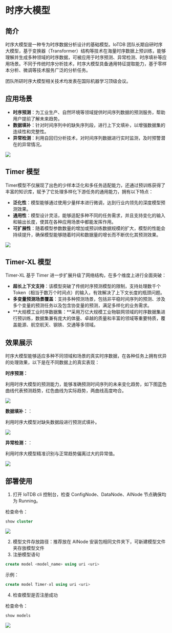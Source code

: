 <!--

    Licensed to the Apache Software Foundation (ASF) under one
    or more contributor license agreements.  See the NOTICE file
    distributed with this work for additional information
    regarding copyright ownership.  The ASF licenses this file
    to you under the Apache License, Version 2.0 (the
    "License"); you may not use this file except in compliance
    with the License.  You may obtain a copy of the License at
    
        http://www.apache.org/licenses/LICENSE-2.0
    
    Unless required by applicable law or agreed to in writing,
    software distributed under the License is distributed on an
    "AS IS" BASIS, WITHOUT WARRANTIES OR CONDITIONS OF ANY
    KIND, either express or implied.  See the License for the
    specific language governing permissions and limitations
    under the License.

-->

# 时序大模型

## 简介

时序大模型是一种专为时序数据分析设计的基础模型。IoTDB 团队长期自研时序大模型，基于变换器（Transformer）结构等技术在海量时序数据上预训练，能够理解并生成多种领域的时序数据，可被应用于时序预测、异常检测、时序填补等应用场景。不同于传统时序分析技术，时序大模型具备通用特征提取能力，基于零样本分析、微调等技术服务广泛的分析任务。

团队所研时序大模型相关技术均发表在国际机器学习顶级会议。

## 应用场景

- **时序预测**：为工业生产、自然环境等领域提供时间序列数据的预测服务，帮助用户提前了解未来趋势。
- **数据填补**：针对时间序列中的缺失序列段，进行上下文填补，以增强数据集的连续性和完整性。
- **异常检测**：利用自回归分析技术，对时间序列数据进行实时监测，及时预警潜在的异常情况。

![](/img/LargeModel09.png)

## Timer 模型

Timer模型不仅展现了出色的少样本泛化和多任务适配能力，还通过预训练获得了丰富的知识库，赋予了它处理多样化下游任务的通用能力，拥有以下特点：

- **泛化性**：模型能够通过使用少量样本进行微调，达到行业内领先的深度模型预测效果。
- **通用性**：模型设计灵活，能够适配多种不同的任务需求，并且支持变化的输入和输出长度，使其在各种应用场景中都能发挥作用。
- **可扩展性**：随着模型参数数量的增加或预训练数据规模的扩大，模型的性能会持续提升，确保模型能够随着时间和数据量的增长而不断优化其预测效果。

![](/img/LargeModel02.png)

## Timer-XL 模型

Timer-XL 基于 Timer 进一步扩展升级了网络结构，在多个维度上进行全面突破：

- **超长上下文支持**：该模型突破了传统时序预测模型的限制，支持处理数千个Token（相当于数万个时间点）的输入，有效解决了上下文长度的瓶颈问题。
- **多变量预测场景覆盖**：支持多种预测场景，包括非平稳时间序列的预测、涉及多个变量的预测任务以及包含协变量的预测，满足多样化的业务需求。
- **大规模工业时序数据集：**采用万亿大规模工业物联网领域的时序数据集进行预训练，数据集兼有庞大的体量、卓越的质量和丰富的领域等重要特质，覆盖能源、航空航天、钢铁、交通等多领域。


## 效果展示

时序大模型能够适应多种不同领域和场景的真实时序数据，在各种任务上拥有优异的处理效果，以下是在不同数据上的真实表现：

**时序预测：**

利用时序大模型的预测能力，能够准确预测时间序列的未来变化趋势，如下图蓝色曲线代表预测趋势，红色曲线为实际趋势，两曲线高度吻合。

![](/img/LargeModel03.png)

**数据填补：**：

利用时序大模型对缺失数据段进行预测式填补。

![](/img/LargeModel04.png)


**异常检测：**：

利用时序大模型精准识别与正常趋势偏离过大的异常值。

![](/img/LargeModel05.png)

## 部署使用

1. 打开 IoTDB cli 控制台，检查 ConfigNode、DataNode、AINode 节点确保均为 Running。

检查命令：
```sql
show cluster
```

![](/img/ainode-timer-1.png)

2. 模型文件存放路径：推荐放在 AINode 安装包相同文件夹下，可新建模型文件夹存放模型文件
3. 注册模型语句

```sql
create model <model_name> using uri <uri>
```

示例：

```sql
create model Timer-xl using uri <uri>
```

4. 检查模型是否注册成功

检查命令：

```sql
show models
```

![](/img/LargeModel06.png)

